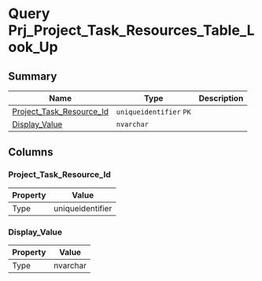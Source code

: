 # Query Prj_Project_Task_Resources_Table_Look_Up


## Summary

| Name | Type | Description |
| - | - | --- |
|[Project_Task_Resource_Id](#project_task_resource_id)|`uniqueidentifier` `PK`||
|[Display_Value](#display_value)|`nvarchar` ||

## Columns

### Project_Task_Resource_Id

| Property | Value |
| - | - |
|Type|uniqueidentifier|

### Display_Value

| Property | Value |
| - | - |
|Type|nvarchar|


